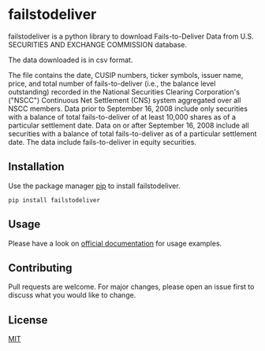 # failstodeliver
failstodeliver is a python library to download Fails-to-Deliver Data from U.S. SECURITIES AND EXCHANGE COMMISSION database.

The data downloaded is in csv format.

The file contains the date, CUSIP numbers, ticker symbols, issuer name, price, and total number of fails-to-deliver (i.e., the balance level outstanding) recorded in the National Securities Clearing Corporation's ("NSCC") Continuous Net Settlement (CNS) system aggregated over all NSCC members. Data prior to September 16, 2008 include only securities with a balance of total fails-to-deliver of at least 10,000 shares as of a particular settlement date. Data on or after September 16, 2008 include all securities with a balance of total fails-to-deliver as of a particular settlement date. The data include fails-to-deliver in equity securities.

## Installation

Use the package manager [pip](https://pip.pypa.io/en/stable/) to install failstodeliver.

```
pip install failstodeliver
```

## Usage

Please have a look on [official documentation](https://github.com/Yuvrajchandra/failstodeliver) for usage examples.

## Contributing
Pull requests are welcome. For major changes, please open an issue first to discuss what you would like to change.


## License
[MIT](https://choosealicense.com/licenses/mit/)
